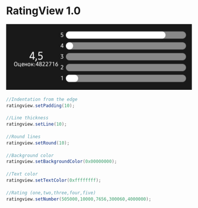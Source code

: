 # RatingView 1.0

![Image](https://raw.githubusercontent.com/paulieg626/RatingView/main/image.jpg)

```java
//Indentation from the edge
ratingview.setPadding(10);

//Line thickness
ratingview.setLine(10);

//Round lines
ratingview.setRound(10);

//Background color
ratingview.setBackgroundColor(0x00000000);

//Text color
ratingview.setTextColor(0xffffffff);

//Rating (one,two,three,four,five)
ratingview.setNumber(505000,10000,7656,300060,4000000);
```
